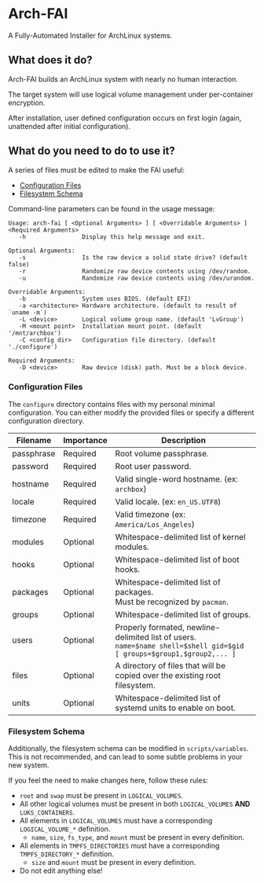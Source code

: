 # Arch-FAI

A Fully-Automated Installer for ArchLinux systems.

## What does it do?

Arch-FAI builds an ArchLinux system with nearly no human interaction.

The target system will use logical volume management under per-container
encryption.

After installation, user defined configuration occurs on first login (again,
unattended after initial configuration).

## What do you need to do to use it?

A series of files must be edited to make the FAI useful:

* [Configuration Files](#configuration-files)
* [Filesystem Schema](#filesystem-schema)

Command-line parameters can be found in the usage message:
```
Usage: arch-fai [ <Optional Arguments> ] [ <Overridable Arguments> ] <Required Arguments>
   -h                Display this help message and exit.

Optional Arguments:
   -s                Is the raw device a solid state drive? (default false)
   -r                Randomize raw device contents using /dev/random.
   -u                Randomize raw device contents using /dev/urandom.

Overridable Arguments:
   -b                System uses BIOS. (default EFI)
   -a <architecture> Hardware architecture. (default to result of `uname -m`)
   -L <device>       Logical volume group name. (default 'LvGroup')
   -M <mount point>  Installation mount point. (default '/mnt/archbox')
   -C <config dir>   Configuration file directory. (default './configure')

Required Arguments:
   -D <device>       Raw device (disk) path. Must be a block device.
```

### Configuration Files

The `configure` directory contains files with my personal minimal configuration.
You can either modify the provided files or specify a different configuration
directory.

| Filename   | Importance | Description |
|------------|------------|-------------|
| passphrase | Required   | Root volume passphrase. |
| password   | Required   | Root user password. |
| hostname   | Required   | Valid single-word hostname. (ex: `archbox`) |
| locale     | Required   | Valid locale. (ex: `en_US.UTF8`) |
| timezone   | Required | Valid timezone (ex: `America/Los_Angeles`) |
| modules    | Optional   | Whitespace-delimited list of kernel modules. |
| hooks      | Optional   | Whitespace-delimited list of boot hooks. |
| packages   | Optional   | Whitespace-delimited list of packages.<br />Must be recognized by `pacman`. |
| groups     | Optional   | Whitespace-delimited list of groups. |
| users      | Optional   | Properly formated, newline-delimited list of users.<br />`name=$name shell=$shell gid=$gid [ groups=$group1,$group2,... ]` |
| files      | Optional   | A directory of files that will be copied over the existing root filesystem. |
| units      | Optional   | Whitespace-delimited list of systemd units to enable on boot. |

### Filesystem Schema

Additionally, the filesystem schema can be modified in `scripts/variables`.
This is not recommended, and can lead to some subtle problems in your new
system.

If you feel the need to make changes here, follow these rules:

* `root` and `swap` must be present in `LOGICAL_VOLUMES`.
* All other logical volumes must be present in both `LOGICAL_VOLUMES` **AND** `LUKS_CONTAINERS`.
* All elements in `LOGICAL_VOLUMES` must have a corresponding `LOGICAL_VOLUME_*` definition.
   * `name`, `size`, `fs_type`, and `mount` must be present in every definition.
* All elements in `TMPFS_DIRECTORIES` must have a corresponding `TMPFS_DIRECTORY_*` definition.
   * `size`  and `mount` must be present in every definition.
* Do not edit anything else!
